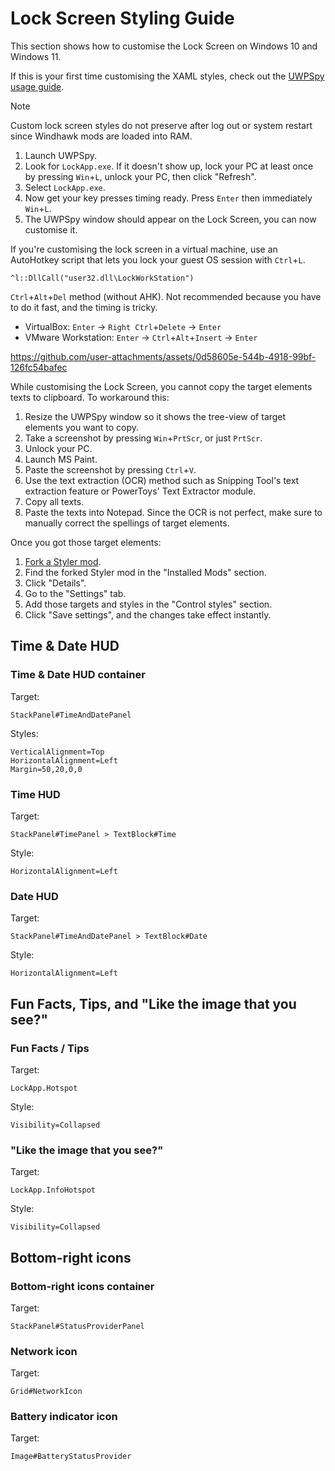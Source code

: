 # Lock Screen Styling Guide
This section shows how to customise the Lock Screen on Windows 10 and Windows 11.

If this is your first time customising the XAML styles, check out the [UWPSpy usage guide](https://github.com/bbmaster123/FWFU/blob/main/uwpspy.md).

> [!NOTE]
> Custom lock screen styles do not preserve after log out or system restart since Windhawk mods are loaded into RAM.

1. Launch UWPSpy.
2. Look for `LockApp.exe`. If it doesn't show up, lock your PC at least once by pressing `Win`+`L`, unlock your PC, then click "Refresh".
3. Select `LockApp.exe`.
4. Now get your key presses timing ready. Press `Enter` then immediately `Win`+`L`.
5. The UWPSpy window should appear on the Lock Screen, you can now customise it.

If you're customising the lock screen in a virtual machine, use an AutoHotkey script that lets you lock your guest OS session with `Ctrl`+`L`.
```
^l::DllCall("user32.dll\LockWorkStation")
```

`Ctrl`+`Alt`+`Del` method (without AHK). Not recommended because you have to do it fast, and the timing is tricky.
* VirtualBox: `Enter` → `Right Ctrl`+`Delete` → `Enter`
* VMware Workstation: `Enter` → `Ctrl`+`Alt`+`Insert` → `Enter`

https://github.com/user-attachments/assets/0d58605e-544b-4918-99bf-126fc54bafec

While customising the Lock Screen, you cannot copy the target elements texts to clipboard. To workaround this:
1. Resize the UWPSpy window so it shows the tree-view of target elements you want to copy.
2. Take a screenshot by pressing `Win`+`PrtScr`, or just `PrtScr`.
3. Unlock your PC.
4. Launch MS Paint.
5. Paste the screenshot by pressing `Ctrl`+`V`.
6. Use the text extraction (OCR) method such as Snipping Tool's text extraction feature or PowerToys' Text Extractor module.
7. Copy all texts.
8. Paste the texts into Notepad. Since the OCR is not perfect, make sure to manually correct the spellings of target elements.

Once you got those target elements:
1. [Fork a Styler mod](https://github.com/AromaKitsune/Windows-XAML-Styles/blob/main/guides/Forking-Styler-Mod-for-Other-UWP-Apps.md).
2. Find the forked Styler mod in the "Installed Mods" section.
3. Click "Details".
4. Go to the "Settings" tab.
5. Add those targets and styles in the "Control styles" section.
6. Click "Save settings", and the changes take effect instantly.


## Time & Date HUD

### Time & Date HUD container

Target:
```
StackPanel#TimeAndDatePanel
```

Styles:
```
VerticalAlignment=Top
HorizontalAlignment=Left
Margin=50,20,0,0
```

### Time HUD

Target:
```
StackPanel#TimePanel > TextBlock#Time
```

Style:
```
HorizontalAlignment=Left
```

### Date HUD

Target:
```
StackPanel#TimeAndDatePanel > TextBlock#Date
```

Style:
```
HorizontalAlignment=Left
```


## Fun Facts, Tips, and "Like the image that you see?"

### Fun Facts / Tips

Target:
```
LockApp.Hotspot
```

Style:
```
Visibility=Collapsed
```

### "Like the image that you see?"

Target:
```
LockApp.InfoHotspot
```

Style:
```
Visibility=Collapsed
```


## Bottom-right icons

### Bottom-right icons container

Target:
```
StackPanel#StatusProviderPanel
```

### Network icon

Target:
```
Grid#NetworkIcon
```

### Battery indicator icon

Target:
```
Image#BatteryStatusProvider
```
